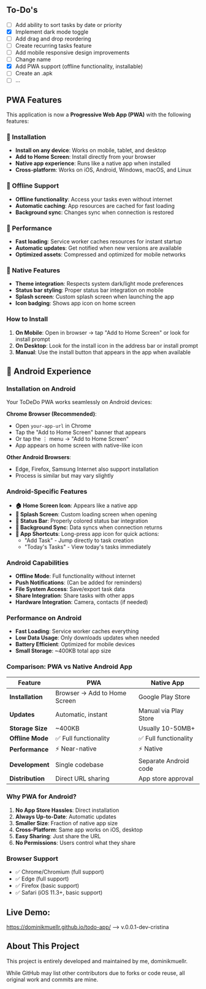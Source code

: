 ## To-Do's

- [ ] Add ability to sort tasks by date or priority
- [x] Implement dark mode toggle
- [ ] Add drag and drop reordering
- [ ] Create recurring tasks feature
- [ ] Add mobile responsive design improvements
- [ ] Change name
- [x] Add PWA support (offline functionality, installable)
- [ ] Create an .apk
- [ ] ...

## PWA Features

This application is now a **Progressive Web App (PWA)** with the following features:

### 📱 Installation
- **Install on any device**: Works on mobile, tablet, and desktop
- **Add to Home Screen**: Install directly from your browser
- **Native app experience**: Runs like a native app when installed
- **Cross-platform**: Works on iOS, Android, Windows, macOS, and Linux

### 🔄 Offline Support
- **Offline functionality**: Access your tasks even without internet
- **Automatic caching**: App resources are cached for fast loading
- **Background sync**: Changes sync when connection is restored

### 🚀 Performance
- **Fast loading**: Service worker caches resources for instant startup
- **Automatic updates**: Get notified when new versions are available
- **Optimized assets**: Compressed and optimized for mobile networks

### 🎨 Native Features
- **Theme integration**: Respects system dark/light mode preferences
- **Status bar styling**: Proper status bar integration on mobile
- **Splash screen**: Custom splash screen when launching the app
- **Icon badging**: Shows app icon on home screen

### How to Install
1. **On Mobile**: Open in browser → tap "Add to Home Screen" or look for install prompt
2. **On Desktop**: Look for the install icon in the address bar or install prompt
3. **Manual**: Use the install button that appears in the app when available

## 🤖 Android Experience

### Installation on Android
Your ToDeDo PWA works seamlessly on Android devices:

**Chrome Browser (Recommended)**:
- Open `your-app-url` in Chrome
- Tap the "Add to Home Screen" banner that appears
- Or tap the ⋮ menu → "Add to Home Screen"
- App appears on home screen with native-like icon

**Other Android Browsers**:
- Edge, Firefox, Samsung Internet also support installation
- Process is similar but may vary slightly

### Android-Specific Features
- **🏠 Home Screen Icon**: Appears like a native app
- **📱 Splash Screen**: Custom loading screen when opening
- **🎨 Status Bar**: Properly colored status bar integration
- **🔄 Background Sync**: Data syncs when connection returns
- **📲 App Shortcuts**: Long-press app icon for quick actions:
  - "Add Task" - Jump directly to task creation
  - "Today's Tasks" - View today's tasks immediately

### Android Capabilities
- **Offline Mode**: Full functionality without internet
- **Push Notifications**: (Can be added for reminders)
- **File System Access**: Save/export task data
- **Share Integration**: Share tasks with other apps
- **Hardware Integration**: Camera, contacts (if needed)

### Performance on Android
- **Fast Loading**: Service worker caches everything
- **Low Data Usage**: Only downloads updates when needed
- **Battery Efficient**: Optimized for mobile devices
- **Small Storage**: ~400KB total app size

### Comparison: PWA vs Native Android App

| Feature | PWA | Native App |
|---------|-----|------------|
| **Installation** | Browser → Add to Home Screen | Google Play Store |
| **Updates** | Automatic, instant | Manual via Play Store |
| **Storage Size** | ~400KB | Usually 10-50MB+ |
| **Offline Mode** | ✅ Full functionality | ✅ Full functionality |
| **Performance** | ⚡ Near-native | ⚡ Native |
| **Development** | Single codebase | Separate Android code |
| **Distribution** | Direct URL sharing | App store approval |

### Why PWA for Android?
1. **No App Store Hassles**: Direct installation
2. **Always Up-to-Date**: Automatic updates
3. **Smaller Size**: Fraction of native app size
4. **Cross-Platform**: Same app works on iOS, desktop
5. **Easy Sharing**: Just share the URL
6. **No Permissions**: Users control what they share

### Browser Support
- ✅ Chrome/Chromium (full support)
- ✅ Edge (full support)  
- ✅ Firefox (basic support)
- ✅ Safari (iOS 11.3+, basic support)



## Live Demo:
https://dominikmuellr.github.io/todo-app/   --> v.0.0.1-dev-cristina




## About This Project

This project is entirely developed and maintained by me, dominikmuellr.

While GitHub may list other contributors due to forks or code reuse, all original work and commits are mine.
